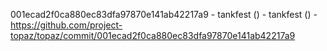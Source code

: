 001ecad2f0ca880ec83dfa97870e141ab42217a9 - tankfest () - tankfest () - https://github.com/project-topaz/topaz/commit/001ecad2f0ca880ec83dfa97870e141ab42217a9
